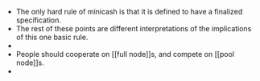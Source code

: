 - The only hard rule of minicash is that it is defined to have a finalized specification.
- The rest of these points are different interpretations of the implications of this one basic rule.
-
- People should cooperate on [[full node]]s, and compete on [[pool node]]s.
-